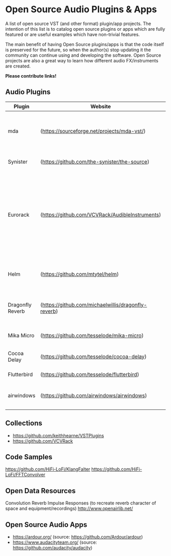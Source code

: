 
Open Source Audio Plugins & Apps
===================

A list of open source VST (and other format) plugin/app projects. The intention of this list is to catalog open source plugins or apps which are fully featured or are useful examples which have non-trivial features.

The main benefit of having Open Source plugins/apps is that the code itself is preserved for the future, so when the author(s) stop updating it the community can continue using and developing the software. Open Source projects are also a great way to learn how different audio FX/instruments are created.

**Please contribute links!**

Audio Plugins
----------

| Plugin | Website | Source
| --- | --- |--- |
| mda | (https://sourceforge.net/projects/mda-vst/) | A collection of FX and virtual instruments for PC and Mac |
| Synister | (https://github.com/the-synister/the-source) | Subtractive software synth |
| Eurorack | (https://github.com/VCVRack/AudibleInstruments) | A diverse set of physical modeling sources, organic processors, wavetable oscillators, waveshapers, granular synthesizers, and utility modules |
| Helm | (https://github.com/mtytel/helm) | a free polyphonic synth with lots of modulation |
| Dragonfly Reverb | (https://github.com/michaelwillis/dragonfly-reverb) | A free hall-style reverb based on freeverb3 algorithms |
| Mika Micro | (https://github.com/tesselode/mika-micro) | A simple subtractive synth plugin
| Cocoa Delay | (https://github.com/tesselode/cocoa-delay) | Warm and lively delay plugin
| Flutterbird | (https://github.com/tesselode/flutterbird) | Simple pitch fluctuation
| airwindows | (https://github.com/airwindows/airwindows) | Various small and experimental effect plugins

Collections
-----------

* https://github.com/keithhearne/VSTPlugins
* https://github.com/VCVRack

Code Samples
-----------

https://github.com/HiFi-LoFi/KlangFalter
https://github.com/HiFi-LoFi/FFTConvolver

Open Data Resources
-------------------

Convolution Reverb Impulse Responses (to recreate reverb character of space and equipment/recordings)
http://www.openairlib.net/

Open Source Audio Apps
----------------------
* https://ardour.org/ (source: https://github.com/Ardour/ardour)
* https://www.audacityteam.org/ (source: https://github.com/audacity/audacity)
